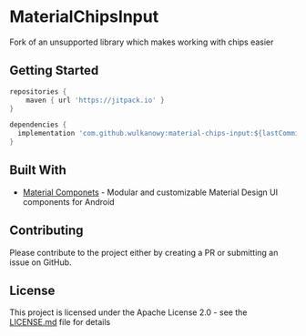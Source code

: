 # MaterialChipsInput

Fork of an unsupported library which makes working with chips easier

## Getting Started

```groovy
repositories {
    maven { url 'https://jitpack.io' }
}
```

```groovy
dependencies {
  implementation 'com.github.wulkanowy:material-chips-input:${lastCommitHash}'
}
```

## Built With

* [Material Componets](https://github.com/material-components/material-components-android) - Modular and customizable Material Design UI components for Android

## Contributing

Please contribute to the project either by creating a PR or submitting an issue on GitHub.

## License

This project is licensed under the Apache License 2.0 - see the [LICENSE.md](LICENSE.md) file for details
